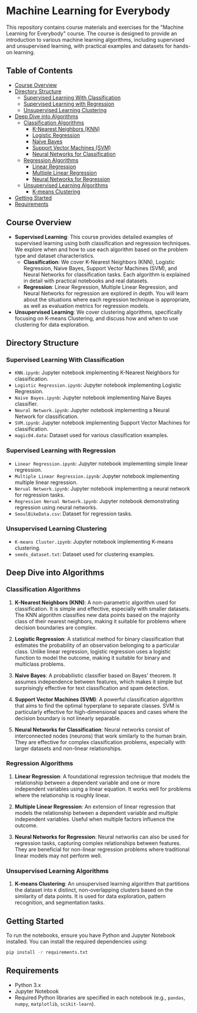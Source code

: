 # Machine Learning for Everybody

This repository contains course materials and exercises for the "Machine Learning for Everybody" course. The course is designed to provide an introduction to various machine learning algorithms, including supervised and unsupervised learning, with practical examples and datasets for hands-on learning.

## Table of Contents

- [Course Overview](#course-overview)
- [Directory Structure](#directory-structure)
  - [Supervised Learning With Classification](#supervised-learning-with-classification)
  - [Supervised Learning with Regression](#supervised-learning-with-regression)
  - [Unsupervised Learning Clustering](#unsupervised-learning-clustering)
- [Deep Dive into Algorithms](#deep-dive-into-algorithms)
  - [Classification Algorithms](#classification-algorithms)
    - [K-Nearest Neighbors (KNN)](#k-nearest-neighbors-knn)
    - [Logistic Regression](#logistic-regression)
    - [Naive Bayes](#naive-bayes)
    - [Support Vector Machines (SVM)](#support-vector-machines-svm)
    - [Neural Networks for Classification](#neural-networks-for-classification)
  - [Regression Algorithms](#regression-algorithms)
    - [Linear Regression](#linear-regression)
    - [Multiple Linear Regression](#multiple-linear-regression)
    - [Neural Networks for Regression](#neural-networks-for-regression)
  - [Unsupervised Learning Algorithms](#unsupervised-learning-algorithms)
    - [K-means Clustering](#k-means-clustering)
- [Getting Started](#getting-started)
- [Requirements](#requirements)

## Course Overview

- **Supervised Learning**: This course provides detailed examples of supervised learning using both classification and regression techniques. We explore when and how to use each algorithm based on the problem type and dataset characteristics.
  - **Classification**: We cover K-Nearest Neighbors (KNN), Logistic Regression, Naive Bayes, Support Vector Machines (SVM), and Neural Networks for classification tasks. Each algorithm is explained in detail with practical notebooks and real datasets.
  - **Regression**: Linear Regression, Multiple Linear Regression, and Neural Networks for regression are explored in depth. You will learn about the situations where each regression technique is appropriate, as well as evaluation metrics for regression models.
- **Unsupervised Learning**: We cover clustering algorithms, specifically focusing on K-means Clustering, and discuss how and when to use clustering for data exploration.

## Directory Structure

### Supervised Learning With Classification

- `KNN.ipynb`: Jupyter notebook implementing K-Nearest Neighbors for classification.
- `Logistic Regression.ipynb`: Jupyter notebook implementing Logistic Regression.
- `Naive Bayes.ipynb`: Jupyter notebook implementing Naive Bayes classifier.
- `Neural Network.ipynb`: Jupyter notebook implementing a Neural Network for classification.
- `SVM.ipynb`: Jupyter notebook implementing Support Vector Machines for classification.
- `magic04.data`: Dataset used for various classification examples.

### Supervised Learning with Regression

- `Linear Regression.ipynb`: Jupyter notebook implementing simple linear regression.
- `Multiple Linear Regression.ipynb`: Jupyter notebook implementing multiple linear regression.
- `Nerual Network.ipynb`: Jupyter notebook implementing a neural network for regression tasks.
- `Regression Nerual Network.ipynb`: Jupyter notebook demonstrating regression using neural networks.
- `SeoulBikeData.csv`: Dataset for regression tasks.

### Unsupervised Learning Clustering

- `K-means Cluster.ipynb`: Jupyter notebook implementing K-means clustering.
- `seeds_dataset.txt`: Dataset used for clustering examples.

## Deep Dive into Algorithms

### Classification Algorithms

1. **K-Nearest Neighbors (KNN)**: A non-parametric algorithm used for classification. It is simple and effective, especially with smaller datasets. The KNN algorithm classifies new data points based on the majority class of their nearest neighbors, making it suitable for problems where decision boundaries are complex.

2. **Logistic Regression**: A statistical method for binary classification that estimates the probability of an observation belonging to a particular class. Unlike linear regression, logistic regression uses a logistic function to model the outcome, making it suitable for binary and multiclass problems.

3. **Naive Bayes**: A probabilistic classifier based on Bayes' theorem. It assumes independence between features, which makes it simple but surprisingly effective for text classification and spam detection.

4. **Support Vector Machines (SVM)**: A powerful classification algorithm that aims to find the optimal hyperplane to separate classes. SVM is particularly effective for high-dimensional spaces and cases where the decision boundary is not linearly separable.

5. **Neural Networks for Classification**: Neural networks consist of interconnected nodes (neurons) that work similarly to the human brain. They are effective for complex classification problems, especially with larger datasets and non-linear relationships.

### Regression Algorithms

1. **Linear Regression**: A foundational regression technique that models the relationship between a dependent variable and one or more independent variables using a linear equation. It works well for problems where the relationship is roughly linear.

2. **Multiple Linear Regression**: An extension of linear regression that models the relationship between a dependent variable and multiple independent variables. Useful when multiple factors influence the outcome.

3. **Neural Networks for Regression**: Neural networks can also be used for regression tasks, capturing complex relationships between features. They are beneficial for non-linear regression problems where traditional linear models may not perform well.

### Unsupervised Learning Algorithms

1. **K-means Clustering**: An unsupervised learning algorithm that partitions the dataset into `K` distinct, non-overlapping clusters based on the similarity of data points. It is used for data exploration, pattern recognition, and segmentation tasks.

## Getting Started

To run the notebooks, ensure you have Python and Jupyter Notebook installed. You can install the required dependencies using:

```sh
pip install -r requirements.txt
```

## Requirements

- Python 3.x
- Jupyter Notebook
- Required Python libraries are specified in each notebook (e.g., `pandas`, `numpy`, `matplotlib`, `scikit-learn`).
